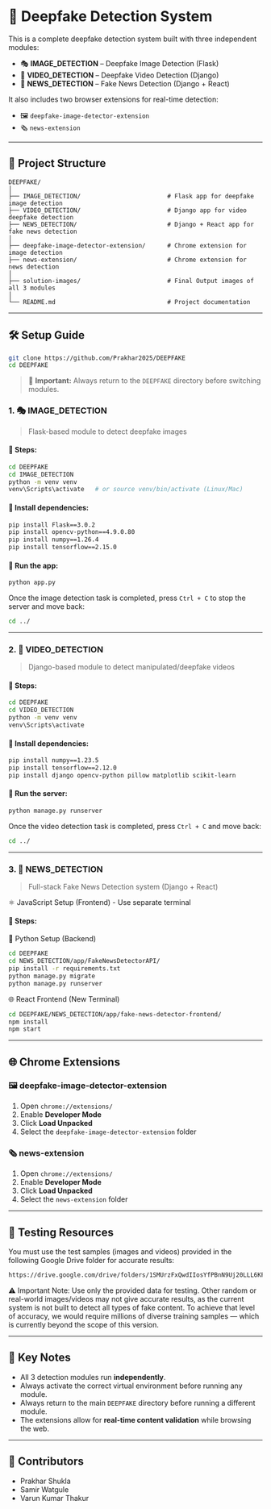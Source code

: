 
# 🧠 Deepfake Detection System

This is a complete deepfake detection system built with three independent modules:

- 🎭 **IMAGE_DETECTION** – Deepfake Image Detection (Flask)
- 🎥 **VIDEO_DETECTION** – Deepfake Video Detection (Django)
- 📰 **NEWS_DETECTION** – Fake News Detection (Django + React)

It also includes two browser extensions for real-time detection:

- 🖼️ `deepfake-image-detector-extension`
- 🗞️ `news-extension`

---

## 📁 Project Structure

```
DEEPFAKE/
│
├── IMAGE_DETECTION/                        # Flask app for deepfake image detection
├── VIDEO_DETECTION/                        # Django app for video deepfake detection
├── NEWS_DETECTION/                         # Django + React app for fake news detection
│
├── deepfake-image-detector-extension/      # Chrome extension for image detection
├── news-extension/                         # Chrome extension for news detection
│
├── solution-images/                        # Final Output images of all 3 modules     
│
└── README.md                               # Project documentation
```

---

## 🛠️ Setup Guide

```bash
git clone https://github.com/Prakhar2025/DEEPFAKE
cd DEEPFAKE
```

> 📌 **Important:** Always return to the `DEEPFAKE` directory before switching modules.

### 1. 🎭 IMAGE_DETECTION

> Flask-based module to detect deepfake images

#### 📌 Steps:
```bash
cd DEEPFAKE
cd IMAGE_DETECTION
python -m venv venv
venv\Scripts\activate   # or source venv/bin/activate (Linux/Mac)
```

#### 🔧 Install dependencies:
```bash
pip install Flask==3.0.2
pip install opencv-python==4.9.0.80
pip install numpy==1.26.4
pip install tensorflow==2.15.0
```

#### 🚀 Run the app:
```bash
python app.py
```
Once the image detection task is completed, press `Ctrl + C` to stop the server and move back:
```bash
cd ../
```

---

### 2. 🎥 VIDEO_DETECTION

> Django-based module to detect manipulated/deepfake videos

#### 📌 Steps:
```bash
cd DEEPFAKE
cd VIDEO_DETECTION
python -m venv venv
venv\Scripts\activate
```

#### 🔧 Install dependencies:
```bash
pip install numpy==1.23.5
pip install tensorflow==2.12.0
pip install django opencv-python pillow matplotlib scikit-learn
```

#### 🚀 Run the server:
```bash
python manage.py runserver
```
Once the video detection task is completed, press `Ctrl + C` and move back:
```bash
cd ../
```

---

### 3. 📰 NEWS_DETECTION

> Full-stack Fake News Detection system (Django + React)

⚛️ JavaScript Setup (Frontend) - Use separate terminal

#### 📌 Steps:

🐍 Python Setup (Backend)
```bash
cd DEEPFAKE
cd NEWS_DETECTION/app/FakeNewsDetectorAPI/
pip install -r requirements.txt
python manage.py migrate
python manage.py runserver
```

🌐 React Frontend (New Terminal)
```bash
cd DEEPFAKE/NEWS_DETECTION/app/fake-news-detector-frontend/
npm install
npm start
```

---

## 🌐 Chrome Extensions

### 🖼️ deepfake-image-detector-extension

1. Open `chrome://extensions/`
2. Enable **Developer Mode**
3. Click **Load Unpacked**
4. Select the `deepfake-image-detector-extension` folder

### 🗞️ news-extension

1. Open `chrome://extensions/`
2. Enable **Developer Mode**
3. Click **Load Unpacked**
4. Select the `news-extension` folder

---

## 🧪 Testing Resources

You must use the test samples (images and videos) provided in the following Google Drive folder for accurate results:
```bash
https://drive.google.com/drive/folders/1SMUrzFxQwdIIosYfPBnN9Uj20LLL6KFI?usp=drive_link
```
⚠️ Important Note:
Use only the provided data for testing. Other random or real-world images/videos may not give accurate results, as the current system is not built to detect all types of fake content.
To achieve that level of accuracy, we would require millions of diverse training samples — which is currently beyond the scope of this version.

---

## 📌 Key Notes

- All 3 detection modules run **independently**.
- Always activate the correct virtual environment before running any module.
- Always return to the main `DEEPFAKE` directory before running a different module.
- The extensions allow for **real-time content validation** while browsing the web.

---

## 👥 Contributors

- Prakhar Shukla
- Samir Watgule
- Varun Kumar Thakur
